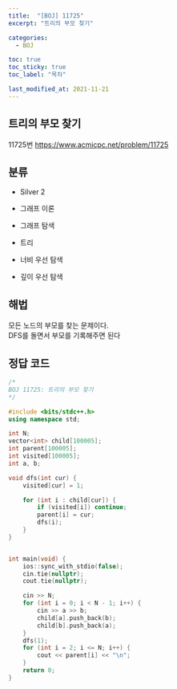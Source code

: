 ```yaml
---
title:  "[BOJ] 11725"
excerpt: "트리의 부모 찾기"

categories:
  - BOJ

toc: true
toc_sticky: true
toc_label: "목차"

last_modified_at: 2021-11-21
---
```


## 트리의 부모 찾기
11725번 <https://www.acmicpc.net/problem/11725>

## 분류
* Silver 2

* 그래프 이론
* 그래프 탐색
* 트리
* 너비 우선 탐색
* 깊이 우선 탐색

## 해법
모든 노드의 부모를 찾는 문제이다.<br>
DFS를 돌면서 부모를 기록해주면 된다

## 정답 코드
```cpp
/*
BOJ 11725: 트리의 부모 찾기
*/

#include <bits/stdc++.h>
using namespace std;

int N;
vector<int> child[100005];
int parent[100005];
int visited[100005];
int a, b;

void dfs(int cur) {
    visited[cur] = 1;

    for (int i : child[cur]) {
        if (visited[i]) continue;
        parent[i] = cur;
        dfs(i);
    }
}


int main(void) {
    ios::sync_with_stdio(false);
    cin.tie(nullptr);
    cout.tie(nullptr);

    cin >> N;
    for (int i = 0; i < N - 1; i++) {
        cin >> a >> b;
        child[a].push_back(b);
        child[b].push_back(a);
    }
    dfs(1);
    for (int i = 2; i <= N; i++) {
        cout << parent[i] << "\n";
    }
    return 0;
}
```